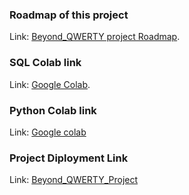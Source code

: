 ### Roadmap of this project
Link: [Beyond_QWERTY project Roadmap](https://lucid.app/lucidspark/7f673478-c343-4dd0-be73-a9005bd0b2d2/edit?viewport_loc=-2032%2C-434%2C3036%2C1374%2C0_0&invitationId=inv_83a38363-44fc-4f42-9bae-be44b2ee5f20).
### SQL Colab link
Link: [Google Colab](https://colab.research.google.com/drive/1jI8rBgHt6eZYClH-f0Swn__3yXQfSD_q?usp=sharing).
### Python Colab link
Link: [Google colab](https://colab.research.google.com/drive/1bqXgZqXY-cZ93dAYhoZNzOEW3zvjNSEz?usp=sharing)
### Project Diployment Link
Link: [Beyond_QWERTY_Project](https://rahulcomputerscience.github.io/Beyond_QWERTY_Project/voice-form/signin.html) 


